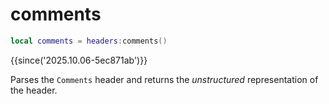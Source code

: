 # comments

```lua
local comments = headers:comments()
```

{{since('2025.10.06-5ec871ab')}}

Parses the `Comments` header and returns the *unstructured* representation of the header.
